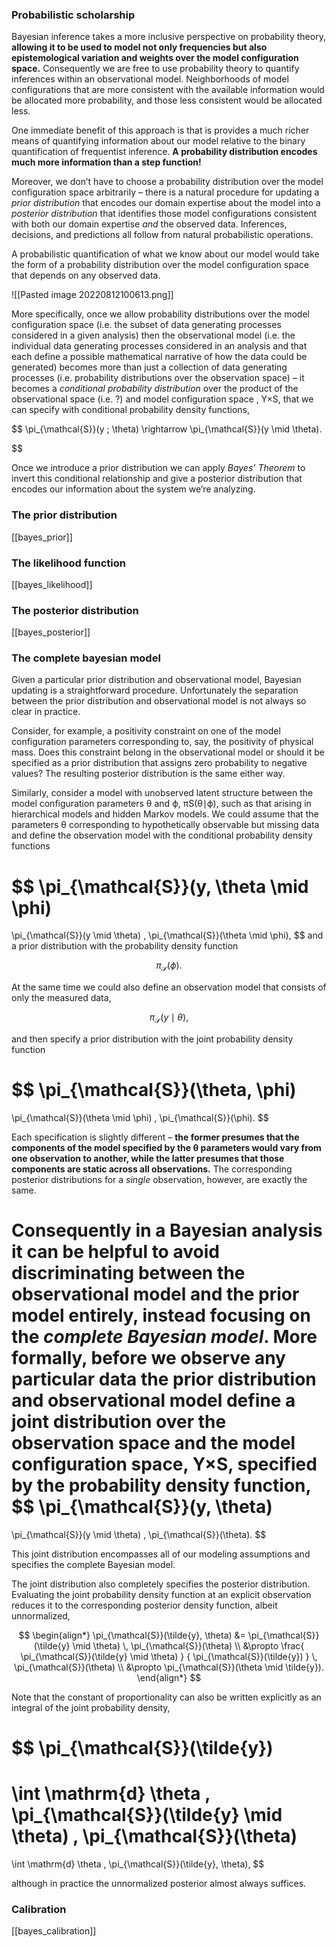 ### Probabilistic scholarship

Bayesian inference takes a more inclusive perspective on probability theory, **allowing it to be used to model not only frequencies but also epistemological variation and weights over the model configuration space.** Consequently we are free to use probability theory to quantify inferences within an observational model. Neighborhoods of model configurations that are more consistent with the available information would be allocated more probability, and those less consistent would be allocated less.

One immediate benefit of this approach is that is provides a much richer means of quantifying information about our model relative to the binary quantification of frequentist inference. **A probability distribution encodes much more information than a step function!**

Moreover, we don’t have to choose a probability distribution over the model configuration space arbitrarily – there is a natural procedure for updating a _prior distribution_ that encodes our domain expertise about the model into a _posterior distribution_ that identifies those model configurations consistent with both our domain expertise _and_ the observed data. Inferences, decisions, and predictions all follow from natural probabilistic operations.


A probabilistic quantification of what we know about our model would take the form of a probability distribution over the model configuration space that depends on any observed data.

![[Pasted image 20220812100613.png]]

More specifically, once we allow probability distributions over the model configuration space  (i.e. the subset of data generating processes considered in a given analysis) then the observational model (i.e. the individual data generating processes considered in an analysis and that each define a possible mathematical narrative of how the data could be generated) becomes more than just a collection of data generating processes (i.e. probability distributions over the observation space) – it becomes a _conditional probability distribution_ over the product of the observational space (i.e. ?) and model configuration space  , Y×S, that we can specify with conditional probability density functions,

$$
\pi_{\mathcal{S}}(y ; \theta) \rightarrow \pi_{\mathcal{S}}(y \mid \theta).

$$

Once we introduce a prior distribution we can apply _Bayes’ Theorem_ to invert this conditional relationship and give a posterior distribution that encodes our information about the system we’re analyzing.



### The prior distribution
[[bayes_prior]]


### The likelihood function

[[bayes_likelihood]]

### The posterior distribution
[[bayes_posterior]]


### The complete bayesian model
Given a particular prior distribution and observational model, Bayesian updating is a straightforward procedure. Unfortunately the separation between the prior distribution and observational model is not always so clear in practice.

Consider, for example, a positivity constraint on one of the model configuration parameters corresponding to, say, the positivity of physical mass. Does this constraint belong in the observational model or should it be specified as a prior distribution that assigns zero probability to negative values? The resulting posterior distribution is the same either way.

Similarly, consider a model with unobserved latent structure between the model configuration parameters θ and ϕ, πS(θ∣ϕ), such as that arising in hierarchical models and hidden Markov models. We could assume that the parameters θ corresponding to hypothetically observable but missing data and define the observation model with the conditional probability density functions

$$
\pi_{\mathcal{S}}(y, \theta \mid \phi)
=
\pi_{\mathcal{S}}(y \mid \theta) \, \pi_{\mathcal{S}}(\theta \mid \phi),
$$
and a prior distribution with the probability density function


$$
\pi_{\mathcal{S}}(\phi).
$$

At the same time we could also define an observation model that consists of only the measured data,

$$
\pi_{\mathcal{S}}(y \mid \theta),
$$

and then specify a prior distribution with the joint probability density function

$$
\pi_{\mathcal{S}}(\theta, \phi)
=
\pi_{\mathcal{S}}(\theta \mid \phi) \, \pi_{\mathcal{S}}(\phi).
$$

Each specification is slightly different – **the former presumes that the components of the model specified by the θ parameters would vary from one observation to another, while the latter presumes that those components are static across all observations.** The corresponding posterior distributions for a _single_ observation, however, are exactly the same.

**Consequently in a Bayesian analysis it can be helpful to avoid discriminating between the observational model and the prior model entirely, instead focusing on the _complete Bayesian model_.** More formally, before we observe any particular data the prior distribution and observational model define a joint distribution over the observation space and the model configuration space, Y×S, specified by the probability density function,
$$
\pi_{\mathcal{S}}(y, \theta) 
= 
\pi_{\mathcal{S}}(y \mid \theta) \, \pi_{\mathcal{S}}(\theta).
$$

This joint distribution encompasses all of our modeling assumptions and specifies the complete Bayesian model.

The joint distribution also completely specifies the posterior distribution. Evaluating the joint probability density function at an explicit observation reduces it to the corresponding posterior density function, albeit unnormalized,

$$
\begin{align*}
\pi_{\mathcal{S}}(\tilde{y}, \theta)
&=
\pi_{\mathcal{S}}(\tilde{y} \mid \theta) \, \pi_{\mathcal{S}}(\theta)
\\
&\propto 
\frac{ \pi_{\mathcal{S}}(\tilde{y} \mid \theta) }
{ \pi_{\mathcal{S}}(\tilde{y}) } 
\, \pi_{\mathcal{S}}(\theta)
\\
&\propto
\pi_{\mathcal{S}}(\theta \mid \tilde{y}).
\end{align*}
$$

Note that the constant of proportionality can also be written explicitly as an integral of the joint probability density,

$$
\pi_{\mathcal{S}}(\tilde{y})
=
\int \mathrm{d} \theta \, 
\pi_{\mathcal{S}}(\tilde{y} \mid \theta) \, \pi_{\mathcal{S}}(\theta)
=
\int \mathrm{d} \theta \, 
\pi_{\mathcal{S}}(\tilde{y}, \theta),
$$

although in practice the unnormalized posterior almost always suffices.




### Calibration
[[bayes_calibration]]